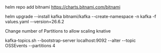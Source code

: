 helm repo add bitnami https://charts.bitnami.com/bitnami

helm upgrade --install  kafka bitnami/kafka --create-namespace -n kafka -f values.yaml --version=26.6.2


Change number of Partitions to allow scaling knative

kafka-topics.sh --bootstrap-server localhost:9092 --alter --topic OSSEvents --partitions 4